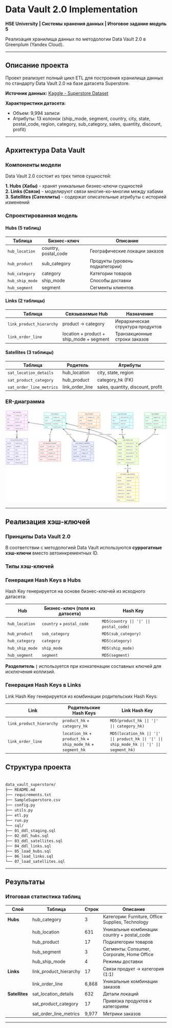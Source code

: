 # Data Vault 2.0 Implementation

**HSE University | Системы хранения данных | Итоговое задание модуль 5**

Реализация хранилища данных по методологии Data Vault 2.0 в Greenplum (Yandex Cloud).

---

## Описание проекта

Проект реализует полный цикл ETL для построения хранилища данных по стандарту Data Vault 2.0 на базе датасета Superstore.

**Источник данных:** [Kaggle - Superstore Dataset](https://www.kaggle.com/datasets/roopacalistus/superstore)

**Характеристики датасета:**

- Объем: 9,994 записи
- Атрибуты: 13 колонок (ship_mode, segment, country, city, state, postal_code, region, category, sub_category, sales, quantity, discount, profit)

---

## Архитектура Data Vault

### Компоненты модели

Data Vault 2.0 состоит из трех типов сущностей:

**1. Hubs (Хабы)** - хранят уникальные бизнес-ключи сущностей  
**2. Links (Связи)** - моделируют связи многие-ко-многим между хабами  
**3. Satellites (Сателлиты)** - содержат описательные атрибуты с историей изменений

### Спроектированная модель

#### Hubs (5 таблиц)

| Таблица         | Бизнес-ключ          | Описание                        |
| --------------- | -------------------- | ------------------------------- |
| `hub_location`  | country, postal_code | Географические локации заказов  |
| `hub_product`   | sub_category         | Продукты (уровень подкатегории) |
| `hub_category`  | category             | Категории товаров               |
| `hub_ship_mode` | ship_mode            | Способы доставки                |
| `hub_segment`   | segment              | Сегменты клиентов               |

#### Links (2 таблицы)

| Таблица                  | Связываемые Hub                          | Назначение                        |
| ------------------------ | ---------------------------------------- | --------------------------------- |
| `link_product_hierarchy` | product → category                       | Иерархическая структура продуктов |
| `link_order_line`        | location + product + ship_mode + segment | Транзакционные строки заказов     |

#### Satellites (3 таблицы)

| Таблица                  | Родитель        | Атрибуты                          |
| ------------------------ | --------------- | --------------------------------- |
| `sat_location_details`   | hub_location    | city, state, region               |
| `sat_product_category`   | hub_product     | category_hk (FK)                  |
| `sat_order_line_metrics` | link_order_line | sales, quantity, discount, profit |

### ER-диаграмма

![Data Vault ER-диаграмма](docs/DV_Scheme.png)

---

## Реализация хэш-ключей

### Принципы Data Vault 2.0

В соответствии с методологией Data Vault используются **суррогатные хэш-ключи** вместо автоинкрементных ID.

### Типы хэш-ключей

### Генерация Hash Keys в Hubs

Hash Key генерируется на основе бизнес-ключей из исходного датасета:

| Hub             | Бизнес-ключ (поля из датасета) | Hash Key                                  |
| --------------- | ------------------------------ | ----------------------------------------- |
| `hub_location`  | `country` + `postal_code`      | `MD5(country \|\| '\|' \|\| postal_code)` |
| `hub_product`   | `sub_category`                 | `MD5(sub_category)`                       |
| `hub_category`  | `category`                     | `MD5(category)`                           |
| `hub_ship_mode` | `ship_mode`                    | `MD5(ship_mode)`                          |
| `hub_segment`   | `segment`                      | `MD5(segment)`                            |

**Разделитель `|`** используется при конкатенации составных ключей для исключения коллизий.

### Генерация Hash Keys в Links

Link Hash Key генерируется из комбинации родительских Hash Keys:

| Link                     | Родительские Hash Keys                                       | Link Hash Key                                                                                      |
| ------------------------ | ------------------------------------------------------------ | -------------------------------------------------------------------------------------------------- |
| `link_product_hierarchy` | `product_hk` + `category_hk`                                 | `MD5(product_hk \|\| '\|' \|\| category_hk)`                                                       |
| `link_order_line`        | `location_hk` + `product_hk` + `ship_mode_hk` + `segment_hk` | `MD5(location_hk \|\| '\|' \|\| product_hk \|\| '\|' \|\| ship_mode_hk \|\| '\|' \|\| segment_hk)` |

## Структура проекта
```

data_vault_superstore/
├── README.md
├── requirements.txt
├── SampleSuperstore.csv
├── config.py
├── utils.py
├── etl.py
├── run.py
└── sql/
├── 01_ddl_staging.sql
├── 02_ddl_hubs.sql
├── 03_ddl_satellites.sql
├── 04_ddl_links.sql
├── 05_load_hubs.sql
├── 06_load_links.sql
└── 07_load_satellites.sql

```

---

## Результаты

### Итоговая статистика таблиц

| Слой | Таблица | Строк | Описание |
|------|---------|-------|----------|
| **Hubs** | hub_category | 3 | Категории: Furniture, Office Supplies, Technology |
| | hub_location | 631 | Уникальные комбинации country + postal_code |
| | hub_product | 17 | Подкатегории товаров |
| | hub_segment | 3 | Сегменты: Consumer, Corporate, Home Office |
| | hub_ship_mode | 4 | Режимы доставки |
| **Links** | link_product_hierarchy | 17 | Связи продукт → категория (1:1) |
| | link_order_line | 6,868 | Уникальные комбинации заказов |
| **Satellites** | sat_location_details | 632 | Детали локаций |
| | sat_product_category | 17 | Привязка продуктов к категориям |
| | sat_order_line_metrics | 9,977 | Метрики заказов |

---
